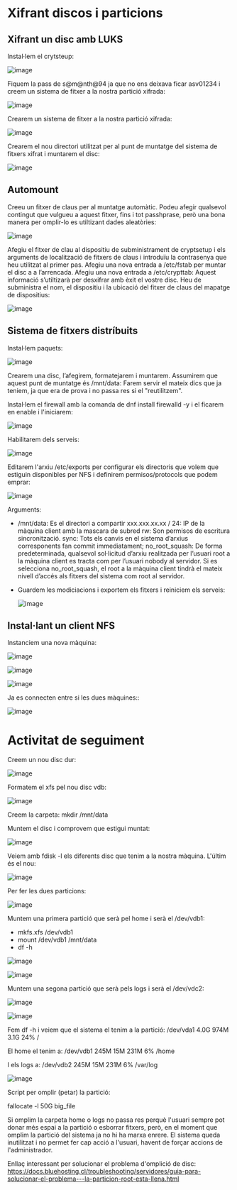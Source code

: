 # Xifrant discos i particions

## Xifrant un disc amb LUKS

Instal·lem el crytsteup: 

![image](https://user-images.githubusercontent.com/79162978/199056557-dd6364e9-0158-49ad-8bc1-c9764db8b9b7.png)

Fiquem la pass de s@m@nth@94 ja que no ens deixava ficar asv01234 i creem un sistema de fitxer a la nostra partició xifrada: 

![image](https://user-images.githubusercontent.com/79162978/199059532-5e5b842f-e3c0-480e-8b70-23926e6effb9.png)

Crearem un sistema de fitxer a la nostra partició xifrada:

![image](https://user-images.githubusercontent.com/79162978/199059895-4608c387-2c6d-4c19-ac2d-8ca2b7c69abd.png)

Crearem el nou directori utilitzat per al punt de muntatge del sistema de fitxers xifrat i muntarem el disc: 

![image](https://user-images.githubusercontent.com/79162978/199060143-2dbcc551-3511-412f-ab54-95216ac68f2b.png)


## Automount

Creeu un fitxer de claus per al muntatge automàtic. Podeu afegir qualsevol contingut que vulgueu a aquest fitxer, fins i tot passhprase, però una bona manera per omplir-lo es utiltizant dades aleatòries: 

![image](https://user-images.githubusercontent.com/79162978/199060387-9bc347c2-5a25-4805-afed-5e4db143f3d8.png)

Afegiu el fitxer de clau al dispositiu de subministrament de cryptsetup i els arguments de localització de fitxers de claus i introduïu la contrasenya que heu utilitzat al primer pas.
Afegiu una nova entrada a /etc/fstab per muntar el disc a a l’arrencada.
Afegiu una nova entrada a /etc/crypttab: Aquest informació s’utiltizarà per desxifrar amb èxit el vostre disc. Heu de subministra el nom, el dispositiu i la ubicació del fitxer de claus del mapatge de dispositius:

![image](https://user-images.githubusercontent.com/79162978/199060935-b0489420-e921-42de-b257-e4f47f0d079b.png)

## Sistema de fitxers distríbuits

Instal·lem paquets: 

![image](https://user-images.githubusercontent.com/79162978/199061621-7d495456-59dc-46f9-9a00-a0818dd4d27b.png)

Crearem una disc, l’afegirem, formatejarem i muntarem. Assumirem que aquest punt de muntatge és /mnt/data: Farem servir el mateix dics que ja teniem, ja que era de prova i no passa res si el "reutilitzem". 

Instal·lem el firewall amb la comanda de dnf install firewalld -y i el ficarem en enable i l'iniciarem: 

![image](https://user-images.githubusercontent.com/79162978/199062982-d1d72168-e10c-47eb-bec3-91d9b189b39e.png)

Habilitarem dels serveis: 

![image](https://user-images.githubusercontent.com/79162978/199063562-f1454dbf-21dc-4652-9746-0f616a89d3a5.png)

Editarem l'arxiu /etc/exports per configurar els directoris que volem que estiguin disponibles per NFS i definirem permisos/protocols que podem emprar: 

![image](https://user-images.githubusercontent.com/79162978/199066378-f8486194-9663-4629-bd9f-65ed90a7c084.png)

Arguments:
- /mnt/data: Es el directori a compartir
    xxx.xxx.xx.xx / 24: IP de la màquina client amb la mascara de subred
    rw: Son permisos de escritura sincronització.
    sync: Tots els canvis en el sistema d’arxius corresponents fan commit immediatament;
    no_root_squash: De forma predeterminada, qualsevol sol·licitud d’arxiu realitzada per l’usuari root a la màquina client es tracta com per l’usuari nobody al servidor. Si es selecciona no_root_squash, el root a la màquina client tindrà el mateix nivell d’accés als fitxers del sistema com root al servidor.
  
- Guardem les modiciacions i exportem els fitxers i reiniciem els serveis: 

  ![image](https://user-images.githubusercontent.com/79162978/199064826-0297878f-9ac6-4e45-a36e-035133313de5.png)

## Instal·lant un client NFS

Instanciem una nova màquina: 

![image](https://user-images.githubusercontent.com/79162978/199067100-78879b02-1565-436c-a524-71d9db414301.png)

![image](https://user-images.githubusercontent.com/79162978/199067065-16b379a0-ad50-4a34-9498-4c5eadb13cdd.png)

![image](https://user-images.githubusercontent.com/79162978/199067957-b7ea8af2-dae5-4584-9ab6-774bf7eab38d.png)

Ja es connecten entre si les dues màquines:: 

![image](https://user-images.githubusercontent.com/79162978/199068879-f360ffbb-76e2-4311-b701-6e7f016543c4.png)

# Activitat de seguiment

Creem un nou disc dur: 

![image](https://user-images.githubusercontent.com/79162978/199776495-cd5c5ff6-0181-4541-b11e-ada53eb837b8.png)

Formatem el xfs pel nou disc vdb:

![image](https://user-images.githubusercontent.com/79162978/199778266-2d9579f6-1342-4889-8910-5588677522c9.png)

Creem la carpeta: mkdir /mnt/data

Muntem el disc i comprovem que estigui muntat: 

![image](https://user-images.githubusercontent.com/79162978/199778548-b2a45ad2-740a-41b6-bd89-f2422b86cbbe.png)


Veiem amb fdisk -l els diferents disc que tenim a la nostra màquina. L'últim és el nou: 

![image](https://user-images.githubusercontent.com/79162978/199778748-117b7402-f66b-46f8-8147-10c10da2bff5.png)

Per fer les dues particions: 

![image](https://user-images.githubusercontent.com/79162978/199780728-0b9da3c7-8a9c-45f0-ac86-c6c0a3c30ec8.png)


Muntem una primera partició que serà pel home i serà el /dev/vdb1:

- mkfs.xfs /dev/vdb1
- mount /dev/vdb1 /mnt/data
- df -h

![image](https://user-images.githubusercontent.com/79162978/199782478-6f9715fd-66c8-4b86-9f79-f7cc9d2e4440.png)

![image](https://user-images.githubusercontent.com/79162978/199782597-26ef5f9f-3432-4cf4-a0b3-137ddc0469bc.png)


Muntem una segona partició que serà pels logs i serà el /dev/vdc2: 

![image](https://user-images.githubusercontent.com/79162978/199782546-8da4024d-9dea-4b00-a032-4384d76468a9.png)

![image](https://user-images.githubusercontent.com/79162978/199782641-fe831a54-0c3c-4aef-9769-a4dc9d42b541.png)

Fem df -h i veiem que el sistema el tenim a la partició: /dev/vda1       4.0G  974M  3.1G  24% /

El home el tenim a: /dev/vdb1       245M   15M  231M   6% /home

I els logs a: /dev/vdb2       245M   15M  231M   6% /var/log

![image](https://user-images.githubusercontent.com/79162978/199782703-70013dc0-0a56-40a9-931a-8ba6e468581f.png)

Script per omplir (petar) la partició: 

fallocate -l 50G big_file

Si omplim la carpeta home o logs no passa res perquè l'usuari sempre pot donar més espai a la partició o esborrar fitxers, però, en el moment que omplim la partició del sistema ja no hi ha marxa enrere. El sistema queda inutilitzat i no permet fer cap acció a l'usuari, havent de forçar accions de l'administrador. 


Enllaç interessant per solucionar el problema d'omplició de disc: https://docs.bluehosting.cl/troubleshooting/servidores/guia-para-solucionar-el-problema---la-particion-root-esta-llena.html








